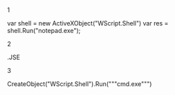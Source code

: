 1

var shell = new ActiveXObject("WScript.Shell")
var res = shell.Run("notepad.exe");

2

.JSE

3

CreateObject("WScript.Shell").Run("""cmd.exe""")